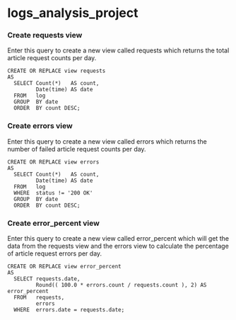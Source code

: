 # logs_analysis_project

### Create requests view
Enter this query to create a new view called requests which returns the total article request counts per day.
```
CREATE OR REPLACE view requests
AS
  SELECT Count(*)   AS count,
         Date(time) AS date
  FROM   log
  GROUP  BY date
  ORDER  BY count DESC;
```
### Create errors view
Enter this query to create a new view called errors which returns the number of failed article request counts per day.
```
CREATE OR REPLACE view errors
AS
  SELECT Count(*)   AS count,
         Date(time) AS date
  FROM   log
  WHERE  status != '200 OK'
  GROUP  BY date
  ORDER  BY count DESC;
```
### Create error_percent view
Enter this query to create a new view called error_percent which will get the data from the requests view and the errors view to calculate the percentage of article request errors per day.
```
CREATE OR REPLACE view error_percent
AS
  SELECT requests.date,
         Round(( 100.0 * errors.count / requests.count ), 2) AS error_percent
  FROM   requests,
         errors
  WHERE  errors.date = requests.date;
 ``` 
